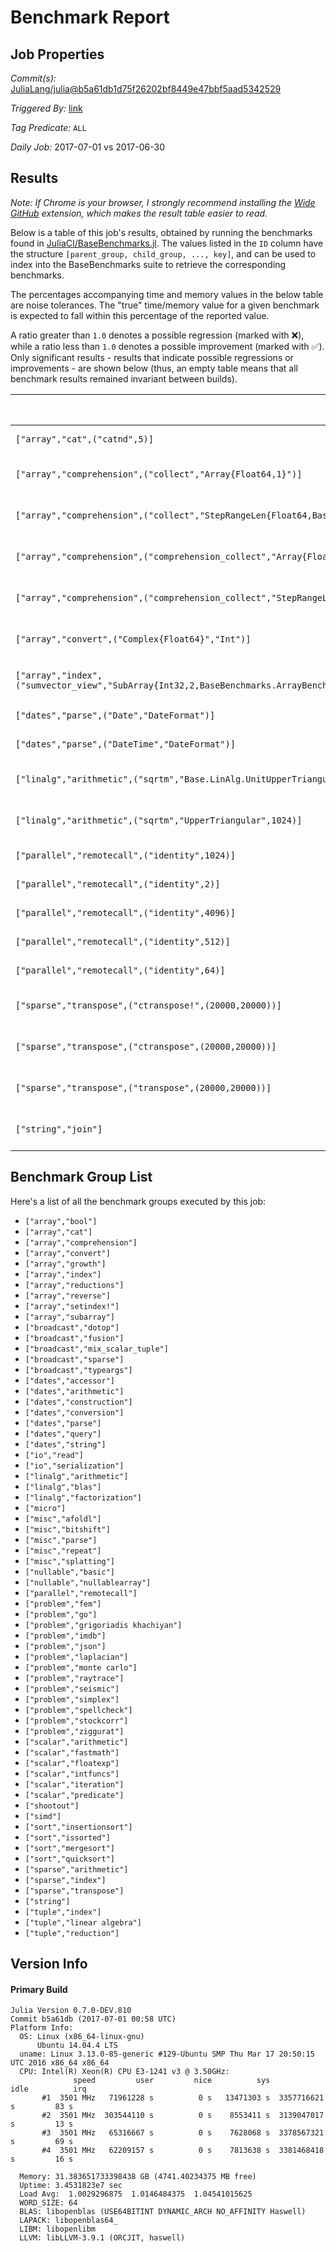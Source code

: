 # Benchmark Report

## Job Properties

*Commit(s):* [JuliaLang/julia@b5a61db1d75f26202bf8449e47bbf5aad5342529](https://github.com/JuliaLang/julia/commit/b5a61db1d75f26202bf8449e47bbf5aad5342529)

*Triggered By:* [link](https://github.com/JuliaLang/julia/commit/b5a61db1d75f26202bf8449e47bbf5aad5342529#commitcomment-22864560)

*Tag Predicate:* `ALL`

*Daily Job:* 2017-07-01 vs 2017-06-30

## Results

*Note: If Chrome is your browser, I strongly recommend installing the [Wide GitHub](https://chrome.google.com/webstore/detail/wide-github/kaalofacklcidaampbokdplbklpeldpj?hl=en)
extension, which makes the result table easier to read.*

Below is a table of this job's results, obtained by running the benchmarks found in
[JuliaCI/BaseBenchmarks.jl](https://github.com/JuliaCI/BaseBenchmarks.jl). The values
listed in the `ID` column have the structure `[parent_group, child_group, ..., key]`,
and can be used to index into the BaseBenchmarks suite to retrieve the corresponding
benchmarks.

The percentages accompanying time and memory values in the below table are noise tolerances. The "true"
time/memory value for a given benchmark is expected to fall within this percentage of the reported value.

A ratio greater than `1.0` denotes a possible regression (marked with :x:), while a ratio less
than `1.0` denotes a possible improvement (marked with :white_check_mark:). Only significant results - results
that indicate possible regressions or improvements - are shown below (thus, an empty table means that all
benchmark results remained invariant between builds).

| ID | time ratio | memory ratio |
|----|------------|--------------|
| `["array","cat",("catnd",5)]` | 0.91 (15%)  | 0.98 (1%) :white_check_mark: |
| `["array","comprehension",("collect","Array{Float64,1}")]` | 0.59 (15%) :white_check_mark: | 1.00 (1%)  |
| `["array","comprehension",("collect","StepRangeLen{Float64,Base.TwicePrecision{Float64},Base.TwicePrecision{Float64}}")]` | 0.74 (15%) :white_check_mark: | 1.00 (1%)  |
| `["array","comprehension",("comprehension_collect","Array{Float64,1}")]` | 0.61 (15%) :white_check_mark: | 1.00 (1%)  |
| `["array","comprehension",("comprehension_collect","StepRangeLen{Float64,Base.TwicePrecision{Float64},Base.TwicePrecision{Float64}}")]` | 0.76 (15%) :white_check_mark: | 1.00 (1%)  |
| `["array","convert",("Complex{Float64}","Int")]` | 1.15 (15%) :x: | 1.00 (1%)  |
| `["array","index",("sumvector_view","SubArray{Int32,2,BaseBenchmarks.ArrayBenchmarks.ArrayLS{Int32,3},Tuple{Int64,Base.Slice{Base.OneTo{Int64}},Base.Slice{Base.OneTo{Int64}}},false}")]` | 1.51 (50%) :x: | 1.00 (1%)  |
| `["dates","parse",("Date","DateFormat")]` | 0.89 (15%)  | 0.95 (1%) :white_check_mark: |
| `["dates","parse",("DateTime","DateFormat")]` | 0.91 (15%)  | 0.98 (1%) :white_check_mark: |
| `["linalg","arithmetic",("sqrtm","Base.LinAlg.UnitUpperTriangular",1024)]` | 0.42 (45%) :white_check_mark: | 1.00 (1%)  |
| `["linalg","arithmetic",("sqrtm","UpperTriangular",1024)]` | 0.42 (45%) :white_check_mark: | 1.00 (1%)  |
| `["parallel","remotecall",("identity",1024)]` | 0.90 (15%)  | 0.91 (1%) :white_check_mark: |
| `["parallel","remotecall",("identity",2)]` | 0.91 (15%)  | 0.82 (1%) :white_check_mark: |
| `["parallel","remotecall",("identity",4096)]` | 0.90 (15%)  | 0.96 (1%) :white_check_mark: |
| `["parallel","remotecall",("identity",512)]` | 0.90 (15%)  | 0.88 (1%) :white_check_mark: |
| `["parallel","remotecall",("identity",64)]` | 0.90 (15%)  | 0.84 (1%) :white_check_mark: |
| `["sparse","transpose",("ctranspose!",(20000,20000))]` | 0.69 (30%) :white_check_mark: | 1.00 (1%)  |
| `["sparse","transpose",("ctranspose",(20000,20000))]` | 0.62 (30%) :white_check_mark: | 1.00 (1%)  |
| `["sparse","transpose",("transpose",(20000,20000))]` | 0.68 (30%) :white_check_mark: | 1.00 (1%)  |
| `["string","join"]` | 0.43 (40%) :white_check_mark: | 1.00 (1%)  |

## Benchmark Group List

Here's a list of all the benchmark groups executed by this job:

- `["array","bool"]`
- `["array","cat"]`
- `["array","comprehension"]`
- `["array","convert"]`
- `["array","growth"]`
- `["array","index"]`
- `["array","reductions"]`
- `["array","reverse"]`
- `["array","setindex!"]`
- `["array","subarray"]`
- `["broadcast","dotop"]`
- `["broadcast","fusion"]`
- `["broadcast","mix_scalar_tuple"]`
- `["broadcast","sparse"]`
- `["broadcast","typeargs"]`
- `["dates","accessor"]`
- `["dates","arithmetic"]`
- `["dates","construction"]`
- `["dates","conversion"]`
- `["dates","parse"]`
- `["dates","query"]`
- `["dates","string"]`
- `["io","read"]`
- `["io","serialization"]`
- `["linalg","arithmetic"]`
- `["linalg","blas"]`
- `["linalg","factorization"]`
- `["micro"]`
- `["misc","afoldl"]`
- `["misc","bitshift"]`
- `["misc","parse"]`
- `["misc","repeat"]`
- `["misc","splatting"]`
- `["nullable","basic"]`
- `["nullable","nullablearray"]`
- `["parallel","remotecall"]`
- `["problem","fem"]`
- `["problem","go"]`
- `["problem","grigoriadis khachiyan"]`
- `["problem","imdb"]`
- `["problem","json"]`
- `["problem","laplacian"]`
- `["problem","monte carlo"]`
- `["problem","raytrace"]`
- `["problem","seismic"]`
- `["problem","simplex"]`
- `["problem","spellcheck"]`
- `["problem","stockcorr"]`
- `["problem","ziggurat"]`
- `["scalar","arithmetic"]`
- `["scalar","fastmath"]`
- `["scalar","floatexp"]`
- `["scalar","intfuncs"]`
- `["scalar","iteration"]`
- `["scalar","predicate"]`
- `["shootout"]`
- `["simd"]`
- `["sort","insertionsort"]`
- `["sort","issorted"]`
- `["sort","mergesort"]`
- `["sort","quicksort"]`
- `["sparse","arithmetic"]`
- `["sparse","index"]`
- `["sparse","transpose"]`
- `["string"]`
- `["tuple","index"]`
- `["tuple","linear algebra"]`
- `["tuple","reduction"]`

## Version Info

#### Primary Build

```
Julia Version 0.7.0-DEV.810
Commit b5a61db (2017-07-01 00:58 UTC)
Platform Info:
  OS: Linux (x86_64-linux-gnu)
      Ubuntu 14.04.4 LTS
  uname: Linux 3.13.0-85-generic #129-Ubuntu SMP Thu Mar 17 20:50:15 UTC 2016 x86_64 x86_64
  CPU: Intel(R) Xeon(R) CPU E3-1241 v3 @ 3.50GHz: 
              speed         user         nice          sys         idle          irq
       #1  3501 MHz   71961228 s          0 s   13471303 s  3357716621 s         83 s
       #2  3501 MHz  303544110 s          0 s    8553411 s  3139047017 s         13 s
       #3  3501 MHz   65316667 s          0 s    7628068 s  3378567321 s         69 s
       #4  3501 MHz   62209157 s          0 s    7813638 s  3381468418 s         16 s
       
  Memory: 31.383651733398438 GB (4741.40234375 MB free)
  Uptime: 3.4531823e7 sec
  Load Avg:  1.0029296875  1.0146484375  1.04541015625
  WORD_SIZE: 64
  BLAS: libopenblas (USE64BITINT DYNAMIC_ARCH NO_AFFINITY Haswell)
  LAPACK: libopenblas64_
  LIBM: libopenlibm
  LLVM: libLLVM-3.9.1 (ORCJIT, haswell)

```
